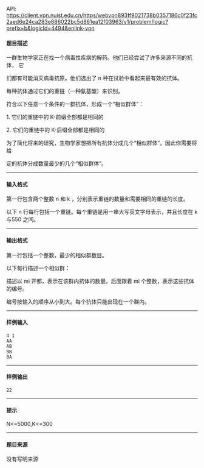 API: https://client.vpn.nuist.edu.cn/https/webvpn893ff9021738b0357186c0f23fc2aed6e24ca283e886022bc5d861ea12f03963/v1/problem/logic?prefix=b&logicId=4494&enlink-vpn

#### 题目描述

一群生物学家正在找一个病毒性疾病的解药。他们已经尝试了许多来源不同的抗体， 它

们都有可能消灭病毒抗原。他们选出了 n 种在试验中看起来最有效的抗体。

每种抗体通过它们的重链（一种氨基酸）来识别。

符合以下任意一个条件的一群抗体，形成一个“相似群体”：

1\. 它们的重链中的 K-前缀全部都是相同的

2\. 它们的重链中的 K-后缀全部都是相同的

为了简化将来的研究，生物学家想把所有抗体分成几个“相似群体”。因此你需要将给

定的抗体分成数量最少的几个“相似群体”。

---

#### 输入格式

第一行包含两个整数 n 和 k ，分别表示重链的数量和需要相同的重链的长度。

以下 n 行每行包括一个重链。每个重链是用一串大写英文字母表示，并且长度在 k 与550 之间。

---

#### 输出格式

第一行包括一个整数，最少的相似群数目。

以下每行描述一个相似群：

描述以 mi 开都，表示在该群内抗体的数量。后面跟着 mi 个整数，表示这些抗体的编号。

编号按输入的顺序从小到大。每个抗体只能出现在一个群内。

---

#### 样例输入
```
4 1
AA
AB
BB
BA
```

---

#### 样例输出
```
22
```

---

#### 提示

N<=5000,K<=300

---

#### 题目来源

没有写明来源